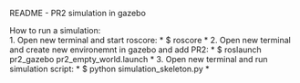 README - PR2 simulation in gazebo

How to run a simulation: <br>
	1. Open new terminal and start roscore: * $ roscore *
	2. Open new terminal and create new environemnt in gazebo and add PR2: * $ roslaunch pr2_gazebo pr2_empty_world.launch *
	3. Open new terminal and run simulation script: * $ python simulation_skeleton.py *
